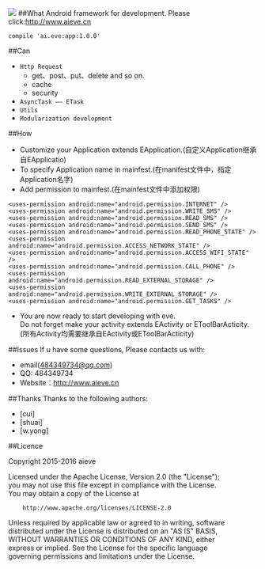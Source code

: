 ![](http://www.aieve.cn/aieve.png)
##What
Android framework for development. Please click:http://www.aieve.cn
```
compile 'ai.eve:app:1.0.0'
```

##Can

* `Http Request`
    *  get、post、put、delete and so on.
    *  cache
    *  security
* `AsyncTask —— ETask`
* `Utils`
* `Modularization development`

##How

* Customize your Application extends EApplication.(自定义Application继承自EApplicatio)
* To specify Application name in mainfest.(在manifest文件中，指定Application名字)
* Add permission to mainfest.(在mainfest文件中添加权限)
```
<uses-permission android:name="android.permission.INTERNET" />
<uses-permission android:name="android.permission.WRITE_SMS" />
<uses-permission android:name="android.permission.READ_SMS" />
<uses-permission android:name="android.permission.SEND_SMS" />
<uses-permission android:name="android.permission.READ_PHONE_STATE" />
<uses-permission android:name="android.permission.ACCESS_NETWORK_STATE" />
<uses-permission android:name="android.permission.ACCESS_WIFI_STATE" />
<uses-permission android:name="android.permission.CALL_PHONE" />
<uses-permission android:name="android.permission.READ_EXTERNAL_STORAGE" />
<uses-permission android:name="android.permission.WRITE_EXTERNAL_STORAGE" />
<uses-permission android:name="android.permission.GET_TASKS" />
```
* You are now ready to start developing with eve.<br>
  Do not forget make your activity extends EActivity or EToolBarActicity.(所有Activity均需要继承自EActivity或EToolBarActicity)

##Issues
If u have some questions, Please contacts us with: 

* email(484349734@qq.com)
* QQ: 484349734
* Website：http://www.aieve.cn

##Thanks
Thanks to the following authors:

* [cui]
* [shuai]
* [w.yong]

##Licence

Copyright 2015-2016 aieve

Licensed under the Apache License, Version 2.0 (the "License");<br>
you may not use this file except in compliance with the License.<br>
You may obtain a copy of the License at
```
    http://www.apache.org/licenses/LICENSE-2.0
```
Unless required by applicable law or agreed to in writing, software<br>
distributed under the License is distributed on an "AS IS" BASIS,<br>
WITHOUT WARRANTIES OR CONDITIONS OF ANY KIND, either <br>express or implied.
See the License for the specific language <br>
governing permissions and
limitations under the License.<br>

